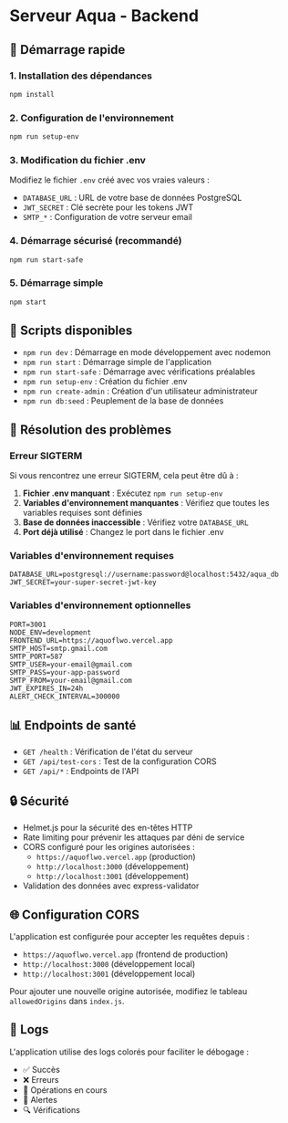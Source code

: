 # Serveur Aqua - Backend

## 🚀 Démarrage rapide

### 1. Installation des dépendances
```bash
npm install
```

### 2. Configuration de l'environnement
```bash
npm run setup-env
```

### 3. Modification du fichier .env
Modifiez le fichier `.env` créé avec vos vraies valeurs :
- `DATABASE_URL` : URL de votre base de données PostgreSQL
- `JWT_SECRET` : Clé secrète pour les tokens JWT
- `SMTP_*` : Configuration de votre serveur email

### 4. Démarrage sécurisé (recommandé)
```bash
npm run start-safe
```

### 5. Démarrage simple
```bash
npm start
```

## 🔧 Scripts disponibles

- `npm run dev` : Démarrage en mode développement avec nodemon
- `npm run start` : Démarrage simple de l'application
- `npm run start-safe` : Démarrage avec vérifications préalables
- `npm run setup-env` : Création du fichier .env
- `npm run create-admin` : Création d'un utilisateur administrateur
- `npm run db:seed` : Peuplement de la base de données

## 🐛 Résolution des problèmes

### Erreur SIGTERM
Si vous rencontrez une erreur SIGTERM, cela peut être dû à :

1. **Fichier .env manquant** : Exécutez `npm run setup-env`
2. **Variables d'environnement manquantes** : Vérifiez que toutes les variables requises sont définies
3. **Base de données inaccessible** : Vérifiez votre `DATABASE_URL`
4. **Port déjà utilisé** : Changez le port dans le fichier .env

### Variables d'environnement requises
```env
DATABASE_URL=postgresql://username:password@localhost:5432/aqua_db
JWT_SECRET=your-super-secret-jwt-key
```

### Variables d'environnement optionnelles
```env
PORT=3001
NODE_ENV=development
FRONTEND_URL=https://aquoflwo.vercel.app
SMTP_HOST=smtp.gmail.com
SMTP_PORT=587
SMTP_USER=your-email@gmail.com
SMTP_PASS=your-app-password
SMTP_FROM=your-email@gmail.com
JWT_EXPIRES_IN=24h
ALERT_CHECK_INTERVAL=300000
```

## 📊 Endpoints de santé

- `GET /health` : Vérification de l'état du serveur
- `GET /api/test-cors` : Test de la configuration CORS
- `GET /api/*` : Endpoints de l'API

## 🔒 Sécurité

- Helmet.js pour la sécurité des en-têtes HTTP
- Rate limiting pour prévenir les attaques par déni de service
- CORS configuré pour les origines autorisées :
  - `https://aquoflwo.vercel.app` (production)
  - `http://localhost:3000` (développement)
  - `http://localhost:3001` (développement)
- Validation des données avec express-validator

## 🌐 Configuration CORS

L'application est configurée pour accepter les requêtes depuis :
- `https://aquoflwo.vercel.app` (frontend de production)
- `http://localhost:3000` (développement local)
- `http://localhost:3001` (développement local)

Pour ajouter une nouvelle origine autorisée, modifiez le tableau `allowedOrigins` dans `index.js`.

## 📝 Logs

L'application utilise des logs colorés pour faciliter le débogage :
- ✅ Succès
- ❌ Erreurs
- 🔄 Opérations en cours
- 🚨 Alertes
- 🔍 Vérifications 